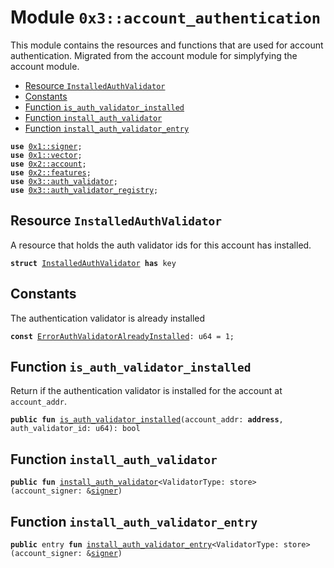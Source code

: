 
<a id="0x3_account_authentication"></a>

# Module `0x3::account_authentication`

This module contains the resources and functions that are used for account authentication.
Migrated from the account module for simplyfying the account module.


-  [Resource `InstalledAuthValidator`](#0x3_account_authentication_InstalledAuthValidator)
-  [Constants](#@Constants_0)
-  [Function `is_auth_validator_installed`](#0x3_account_authentication_is_auth_validator_installed)
-  [Function `install_auth_validator`](#0x3_account_authentication_install_auth_validator)
-  [Function `install_auth_validator_entry`](#0x3_account_authentication_install_auth_validator_entry)


<pre><code><b>use</b> <a href="">0x1::signer</a>;
<b>use</b> <a href="">0x1::vector</a>;
<b>use</b> <a href="">0x2::account</a>;
<b>use</b> <a href="">0x2::features</a>;
<b>use</b> <a href="auth_validator.md#0x3_auth_validator">0x3::auth_validator</a>;
<b>use</b> <a href="auth_validator_registry.md#0x3_auth_validator_registry">0x3::auth_validator_registry</a>;
</code></pre>



<a id="0x3_account_authentication_InstalledAuthValidator"></a>

## Resource `InstalledAuthValidator`

A resource that holds the auth validator ids for this account has installed.


<pre><code><b>struct</b> <a href="account_authentication.md#0x3_account_authentication_InstalledAuthValidator">InstalledAuthValidator</a> <b>has</b> key
</code></pre>



<a id="@Constants_0"></a>

## Constants


<a id="0x3_account_authentication_ErrorAuthValidatorAlreadyInstalled"></a>

The authentication validator is already installed


<pre><code><b>const</b> <a href="account_authentication.md#0x3_account_authentication_ErrorAuthValidatorAlreadyInstalled">ErrorAuthValidatorAlreadyInstalled</a>: u64 = 1;
</code></pre>



<a id="0x3_account_authentication_is_auth_validator_installed"></a>

## Function `is_auth_validator_installed`

Return if the authentication validator is installed for the account at <code>account_addr</code>.


<pre><code><b>public</b> <b>fun</b> <a href="account_authentication.md#0x3_account_authentication_is_auth_validator_installed">is_auth_validator_installed</a>(account_addr: <b>address</b>, auth_validator_id: u64): bool
</code></pre>



<a id="0x3_account_authentication_install_auth_validator"></a>

## Function `install_auth_validator`



<pre><code><b>public</b> <b>fun</b> <a href="account_authentication.md#0x3_account_authentication_install_auth_validator">install_auth_validator</a>&lt;ValidatorType: store&gt;(account_signer: &<a href="">signer</a>)
</code></pre>



<a id="0x3_account_authentication_install_auth_validator_entry"></a>

## Function `install_auth_validator_entry`



<pre><code><b>public</b> entry <b>fun</b> <a href="account_authentication.md#0x3_account_authentication_install_auth_validator_entry">install_auth_validator_entry</a>&lt;ValidatorType: store&gt;(account_signer: &<a href="">signer</a>)
</code></pre>
